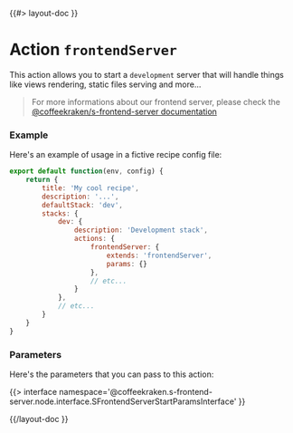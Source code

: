 <!--
/**
 * @name            frontendServer
 * @namespace       doc.recipes.actions
 * @type            Markdown
 * @platform        md
 * @status          stable
 * @menu            Documentation / Recipes / Actions          /doc/recipes/actions/frontendServer
 *
 * @since           2.0.0
 * @author    Olivier Bossel <olivier.bossel@gmail.com> (https://coffeekraken.io)
 */
-->

{{#> layout-doc }}

# Action `frontendServer`

This action allows you to start a `development` server that will handle things like views rendering, static files serving and more...

> For more informations about our frontend server, please check the [@coffeekraken/s-frontend-server documentation](/@coffeekraken/s-frontend-server/doc/readme)

### Example

Here's an example of usage in a fictive recipe config file:

```js
export default function(env, config) {
    return {
        title: 'My cool recipe',
        description: '...',
        defaultStack: 'dev',
        stacks: {
            dev: {
                description: 'Development stack',
                actions: {
                    frontendServer: {
                        extends: 'frontendServer',
                        params: {}
                    },
                    // etc...
                }
            },
            // etc...
        }
    }
}
```

### Parameters

Here's the parameters that you can pass to this action:

{{> interface namespace='@coffeekraken.s-frontend-server.node.interface.SFrontendServerStartParamsInterface' }}

{{/layout-doc }}
